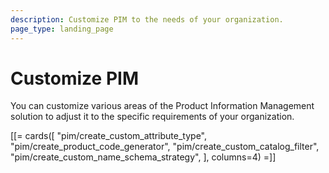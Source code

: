 ```yaml
---
description: Customize PIM to the needs of your organization.
page_type: landing_page
---
```


# Customize PIM

You can customize various areas of the Product Information Management solution to adjust it to the specific requirements of your organization.

[[= cards([
    "pim/create_custom_attribute_type",
    "pim/create_product_code_generator",
    "pim/create_custom_catalog_filter",
    "pim/create_custom_name_schema_strategy",
], columns=4) =]]
